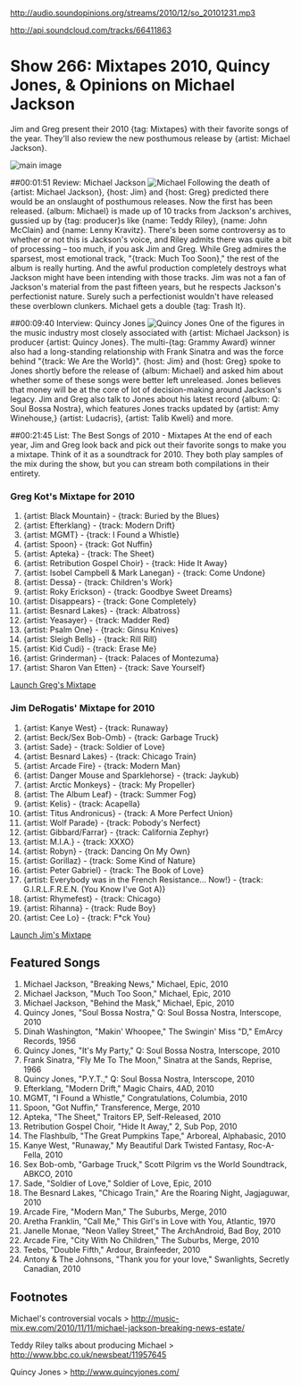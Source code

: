

http://audio.soundopinions.org/streams/2010/12/so_20101231.mp3

http://api.soundcloud.com/tracks/66411863

# Show 266: Mixtapes 2010, Quincy Jones, & Opinions on Michael Jackson
Jim and Greg present their 2010 {tag: Mixtapes} with their favorite songs of the year. They'll also review the new posthumous release by {artist: Michael Jackson}.

![main image](http://static.soundopinions.org/images/mixtapes.jpg)

##00:01:51 Review: Michael Jackson
![Michael](http://is3.mzstatic.com/image/thumb/Music60/v4/f3/0c/e8/f30ce8c3-c5f7-2122-ea4a-0f6dcd939618/source/600x600bb.jpg "32940/408082743")
Following the death of {artist: Michael Jackson}, {host: Jim} and {host: Greg} predicted there would be an onslaught of posthumous releases. Now the first has been released. {album: Michael} is made up of 10 tracks from Jackson's archives, gussied up by {tag: producer}s like {name:  Teddy Riley}, {name: John McClain} and {name: Lenny Kravitz}. There's been some controversy as to whether or not this is Jackson's voice, and Riley admits there was quite a bit of processing – too much, if you ask Jim and Greg. While Greg admires the sparsest, most emotional track, "{track: Much Too Soon}," the rest of the album is really hurting. And the awful production completely destroys what Jackson might have been intending with those tracks. Jim was not a fan of Jackson's material from the past fifteen years, but he respects Jackson's perfectionist nature. Surely such a perfectionist wouldn't have released these overblown clunkers. Michael gets a double {tag: Trash It}.

##00:09:40 Interview: Quincy Jones
![Quincy Jones](http://sound-images.s3.amazonaws.com/images/2010/stevie-quincy.jpg)
One of the figures in the music industry most closely associated with {artist: Michael Jackson} is producer {artist: Quincy Jones}. The multi-{tag: Grammy Award} winner also had a long-standing relationship with Frank Sinatra and was the force behind "{track: We Are the World}". {host: Jim} and {host: Greg} spoke to Jones shortly before the release of {album: Michael} and asked him about whether some of these songs were better left unreleased. Jones believes that money will be at the core of lot of decision-making around Jackson's legacy. Jim and Greg also talk to Jones about his latest record {album: Q: Soul Bossa Nostra}, which features Jones tracks updated by {artist: Amy Winehouse,} {artist: Ludacris}, {artist: Talib Kweli} and more.

##00:21:45 List: The Best Songs of 2010 - Mixtapes
At the end of each year, Jim and Greg look back and pick out their favorite songs to make you a mixtape. Think of it as a soundtrack for 2010. They both play samples of the mix during the show, but you can stream both compilations in their entirety. 

### Greg Kot's Mixtape for 2010
1. {artist: Black Mountain} - {track: Buried by the Blues}
2. {artist: Efterklang} - {track: Modern Drift}
3. {artist: MGMT} - {track: I Found a Whistle}
4. {artist: Spoon} - {track: Got Nuffin}
5. {artist: Apteka} - {track: The Sheet}
6. {artist: Retribution Gospel Choir} - {track: Hide It Away}
7. {artist: Isobel Campbell & Mark Lanegan} - {track: Come Undone}
8. {artist: Dessa} - {track: Children's Work}
9. {artist: Roky Erickson} - {track: Goodbye Sweet Dreams}
10. {artist: Disappears} - {track: Gone Completely}
11. {artist: Besnard Lakes} - {track: Albatross}
12. {artist: Yeasayer} - {track: Madder Red}
13. {artist: Psalm One} - {track: Ginsu Knives}
14. {artist: Sleigh Bells} - {track: Rill Rill}
15. {artist: Kid Cudi} - {track: Erase Me}
16. {artist: Grinderman} - {track: Palaces of Montezuma}
17. {artist: Sharon Van Etten} - {track: Save Yourself}

[Launch Greg's Mixtape](http://www.soundopinions.org/mixtapes/2010/greg/myWimpy.html)

### Jim DeRogatis' Mixtape for 2010
1. {artist: Kanye West} - {track: Runaway}
2. {artist: Beck/Sex Bob-Omb} - {track: Garbage Truck}
3. {artist: Sade} - {track: Soldier of Love}
4. {artist: Besnard Lakes} - {track: Chicago Train}
5. {artist: Arcade Fire} - {track: Modern Man}
6. {artist: Danger Mouse and Sparklehorse} - {track: Jaykub} 
7. {artist: Arctic Monkeys} - {track: My Propeller}
8. {artist: The Album Leaf} - {track: Summer Fog}
9. {artist: Kelis} - {track: Acapella}
10. {artist: Titus Andronicus} - {track: A More Perfect Union}
11. {artist: Wolf Parade} - {track: Pobody's Nerfect}
12. {artist: Gibbard/Farrar} - {track: California Zephyr}
13. {artist: M.I.A.} - {track: XXXO} 
14. {artist: Robyn} - {track: Dancing On My Own}
15. {artist: Gorillaz} - {track: Some Kind of Nature}
16. {artist: Peter Gabriel} - {track: The Book of Love}
17. {artist: Everybody was in the French Resistance... Now!} - {track: G.I.R.L.F.R.E.N. (You Know I've Got A)}
18. {artist: Rhymefest} - {track: Chicago}
19. {artist: Rihanna} - {track: Rude Boy}
20. {artist: Cee Lo} - {track: F*ck You}

[Launch Jim's Mixtape](http://www.soundopinions.org/mixtapes/2010/jim/myWimpy.html)

## Featured Songs
1. Michael Jackson, "Breaking News," Michael, Epic, 2010
2. Michael Jackson, "Much Too Soon," Michael, Epic, 2010
3. Michael Jackson, "Behind the Mask," Michael, Epic, 2010
4. Quincy Jones, "Soul Bossa Nostra," Q: Soul Bossa Nostra, Interscope, 2010
5. Dinah Washington, "Makin' Whoopee," The Swingin' Miss "D," EmArcy Records, 1956
6. Quincy Jones, "It's My Party," Q: Soul Bossa Nostra, Interscope, 2010
7. Frank Sinatra, "Fly Me To The Moon," Sinatra at the Sands, Reprise, 1966
8. Quincy Jones, "P.Y.T.," Q: Soul Bossa Nostra, Interscope, 2010
9. Efterklang, "Modern Drift," Magic Chairs, 4AD, 2010
10. MGMT, "I Found a Whistle," Congratulations, Columbia, 2010
11. Spoon, "Got Nuffin," Transference, Merge, 2010 
12. Apteka, "The Sheet," Traitors EP, Self-Released, 2010
13. Retribution Gospel Choir, "Hide It Away," 2, Sub Pop, 2010
14. The Flashbulb, "The Great Pumpkins Tape," Arboreal, Alphabasic, 2010
15. Kanye West, "Runaway," My Beautiful Dark Twisted Fantasy, Roc-A-Fella, 2010
16. Sex Bob-omb, "Garbage Truck," Scott Pilgrim vs the World Soundtrack, ABKCO, 2010
17. Sade, "Soldier of Love," Soldier of Love, Epic, 2010
18. The Besnard Lakes, "Chicago Train," Are the Roaring Night, Jagjaguwar, 2010
19. Arcade Fire, "Modern Man," The Suburbs, Merge, 2010
20. Aretha Franklin, "Call Me," This Girl's in Love with You, Atlantic, 1970 
21. Janelle Monae, "Neon Valley Street," The ArchAndroid, Bad Boy, 2010
22. Arcade Fire, "City With No Children," The Suburbs, Merge, 2010
23. Teebs, "Double Fifth," Ardour, Brainfeeder, 2010
24. Antony & The Johnsons, "Thank you for your love," Swanlights, Secretly Canadian, 2010

## Footnotes

Michael's controversial vocals > http://music-mix.ew.com/2010/11/11/michael-jackson-breaking-news-estate/

Teddy Riley talks about producing Michael > http://www.bbc.co.uk/newsbeat/11957645

Quincy Jones > http://www.quincyjones.com/

